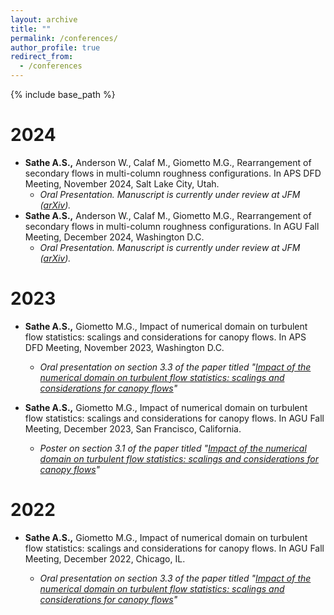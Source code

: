 ```yaml
---
layout: archive
title: ""
permalink: /conferences/
author_profile: true
redirect_from:
  - /conferences
---
```


{% include base_path %}

2024
======
- **Sathe A.S.,** Anderson W., Calaf M., Giometto M.G., Rearrangement of secondary flows in multi-column roughness configurations. In APS DFD Meeting, November 2024, Salt Lake City, Utah.
  - *Oral Presentation. Manuscript is currently under review at JFM ([arXiv](https://arxiv.org/abs/2508.05889)).*
- **Sathe A.S.,** Anderson W., Calaf M., Giometto M.G., Rearrangement of secondary flows in multi-column roughness configurations. In AGU Fall Meeting, December 2024, Washington D.C.
  - *Oral Presentation. Manuscript is currently under review at JFM ([arXiv](https://arxiv.org/abs/2508.05889)).*

2023
======
- **Sathe A.S.,** Giometto M.G., Impact of numerical domain on turbulent flow statistics: scalings and considerations for canopy flows. In APS DFD Meeting, November 2023, Washington D.C.

  - *Oral presentation on section 3.3 of the paper titled "[Impact of the numerical domain on turbulent flow statistics: scalings and considerations for canopy flows](https://www.cambridge.org/core/journals/journal-of-fluid-mechanics/article/impact-of-the-numerical-domain-on-turbulent-flow-statistics-scalings-and-considerations-for-canopy-flows/15C2D590F6004128CDF73822D171ABE6)"*

- **Sathe A.S.,** Giometto M.G., Impact of numerical domain on turbulent flow statistics: scalings and considerations for canopy flows. In AGU Fall Meeting, December 2023, San Francisco, California.

  - *Poster on section 3.1 of the paper titled "[Impact of the numerical domain on turbulent flow statistics: scalings and considerations for canopy flows](https://www.cambridge.org/core/journals/journal-of-fluid-mechanics/article/impact-of-the-numerical-domain-on-turbulent-flow-statistics-scalings-and-considerations-for-canopy-flows/15C2D590F6004128CDF73822D171ABE6)"*

2022
======
- **Sathe A.S.,** Giometto M.G., Impact of numerical domain on turbulent flow statistics: scalings and considerations for canopy flows. In AGU Fall Meeting, December 2022, Chicago, IL.

  - *Oral presentation on section 3.3 of the paper titled "[Impact of the numerical domain on turbulent flow statistics: scalings and considerations for canopy flows](https://www.cambridge.org/core/journals/journal-of-fluid-mechanics/article/impact-of-the-numerical-domain-on-turbulent-flow-statistics-scalings-and-considerations-for-canopy-flows/15C2D590F6004128CDF73822D171ABE6)"*